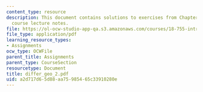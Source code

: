 ```yaml
---
content_type: resource
description: This document contains solutions to exercises from Chapter II of the
  course lecture notes.
file: https://ol-ocw-studio-app-qa.s3.amazonaws.com/courses/18-755-introduction-to-lie-groups-fall-2004/a2d717d65d88aa75985465c33910280e_differ_geo_2.pdf
file_type: application/pdf
learning_resource_types:
- Assignments
ocw_type: OCWFile
parent_title: Assignments
parent_type: CourseSection
resourcetype: Document
title: differ_geo_2.pdf
uid: a2d717d6-5d88-aa75-9854-65c33910280e
---
```


